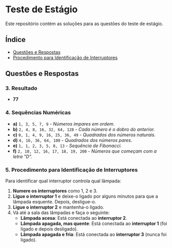 # Teste de Estágio

Este repositório contém as soluções para as questões do teste de estágio.

## Índice

- [Questões e Respostas](#questões-e-respostas)
- [Procedimento para Identificação de Interruptores](#procedimento-para-identificação-de-interruptores)

## Questões e Respostas

### 3. Resultado

- **77**

### 4. Sequências Numéricas

- **a)** `1, 3, 5, 7, 9` - _Números ímpares em ordem._
- **b)** `2, 4, 8, 16, 32, 64, 128` - _Cada número é o dobro do anterior._
- **c)** `0, 1, 4, 9, 16, 25, 36, 49` - _Quadrados dos números naturais._
- **d)** `4, 16, 36, 64, 100` - _Quadrados dos números pares._
- **e)** `1, 1, 2, 3, 5, 8, 13` - _Sequência de Fibonacci._
- **f)** `2, 10, 12, 16, 17, 18, 19, 200` - _Números que começam com a letra "D"._

### 5. Procedimento para Identificação de Interruptores

Para identificar qual interruptor controla qual lâmpada:

1. **Numere os interruptores** como 1, 2 e 3.
2. **Ligue o interruptor 1** e deixe-o ligado por alguns minutos para que a lâmpada esquente. Depois, desligue-o.
3. **Ligue o interruptor 2** e mantenha-o ligado.
4. Vá até a sala das lâmpadas e faça o seguinte:
   - **Lâmpada acesa**: Está conectada ao **interruptor 2**.
   - **Lâmpada apagada, mas quente**: Está conectada ao **interruptor 1** (foi ligado e depois desligado).
   - **Lâmpada apagada e fria**: Está conectada ao **interruptor 3** (nunca foi ligado).
